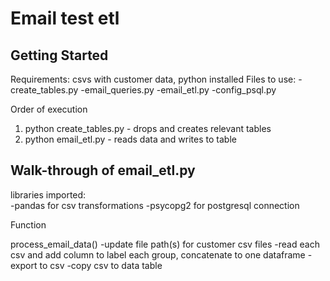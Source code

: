 # Email test etl

## Getting Started
Requirements:  csvs with customer data, python installed 
Files to use:
  -create_tables.py
  -email_queries.py
  -email_etl.py
  -config_psql.py

Order of execution
1.  python create_tables.py - drops and creates relevant tables
2.  python email_etl.py - reads data and writes to table

## Walk-through of email_etl.py
libraries imported:  
  -pandas for csv transformations
  -psycopg2 for postgresql connection

Function

process_email_data()
  -update file path(s) for customer csv files
  -read each csv and add column to label each group, concatenate to one dataframe
  -export to csv
  -copy csv to data table
